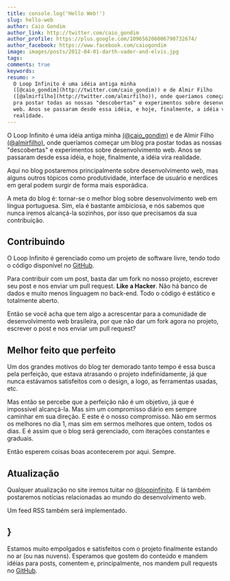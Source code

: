 ```yaml
---
title: console.log('Hello Web!')
slug: hello-web
author: Caio Gondim
author_link: http://twitter.com/caio_gondim
author_profile: https://plus.google.com/109656206006790732674/
author_facebook: https://www.facebook.com/caiogondim
image: images/posts/2012-04-01-darth-vader-and-elvis.jpg
tags:
comments: true
keywords:
resumo: >
  O Loop Infinito é uma idéia antiga minha
  ([@caio_gondim](http://twitter.com/caio_gondim)) e de Almir Filho
  ([@almirfilho](http://twitter.com/almirfilho)), onde queríamos começar um blog
  pra postar todas as nossas "descobertas" e experimentos sobre desenvolvimento
  web. Anos se passaram desde essa idéia, e hoje, finalmente, a idéia vira
  realidade.
---
```


O Loop Infinito é uma idéia antiga minha
<a href="http://twitter.com/caio_gondim">(@caio_gondim)</a> e de Almir Filho
<a href="http://twitter.com/almirfilho">(@almirfilho)</a>, onde queríamos
começar um blog pra postar todas as nossas "descobertas" e experimentos sobre
desenvolvimento web. Anos se passaram desde essa idéia, e hoje, finalmente, a
idéia vira realidade.

Aqui no blog postaremos principalmente sobre desenvolvimento web, mas alguns
outros tópicos como produtividade, interface de usuário e nerdices em geral
podem surgir de forma mais esporádica.

A meta do blog é: tornar-se o melhor blog sobre desenvolvimento web em língua
portuguesa. Sim, ela é bastante ambiciosa, e nós sabemos que nunca iremos
alcançá-la sozinhos, por isso que precisamos da sua contribuição.


## Contribuindo

O Loop Infinito é gerenciado como um projeto de software livre, tendo todo o
código disponível no
<a href="https://github.com/loopinfinito/loopinfinito.com.br">GitHub</a>.

Para contribuir com um post, basta dar um fork no nosso projeto, escrever seu
post e nos enviar um pull request. **Like a Hacker**. Não há banco de dados e
muito menos linguagem no back-end. Todo o código é estático e totalmente aberto.

Então se você acha que tem algo a acrescentar para a comunidade de
desenvolvimento web brasileira, por que não dar um fork agora no projeto,
escrever o post e nos enviar um pull request?


## Melhor feito que perfeito

Um dos grandes motivos do blog ter demorado tanto tempo é essa busca pela
perfeição, que estava atrasando o projeto indefinidamente, já que nunca
estávamos satisfeitos com o design, a logo, as ferramentas usadas, etc.

Mas então se percebe que a perfeição não é um objetivo, já que é impossível
alcançá-la. Mas sim um compromisso diário em sempre caminhar em sua direção.
E este é o nosso compromisso. Não em sermos os melhores no dia 1, mas sim em
sermos melhores que ontem, todos os dias. E é assim que o blog será gerenciado,
com iterações constantes e graduais.

Então esperem coisas boas acontecerem por aqui. Sempre.


## Atualização

Qualquer atualização no site iremos tuitar no
<a href="http://twitter.com/loopinfinito">@loopinfinito</a>. E lá também
postaremos notícias relacionadas ao mundo do desenvolvimento web.

Um feed RSS também será implementado.

<h2>}</h2>
Estamos muito empolgados e satisfeitos com o projeto finalmente estando no ar
(ou nas nuvens). Esperamos que gostem do conteúdo e mandem idéias para posts,
comentem e, principalmente, nos mandem pull requests no
<a href="https://github.com/loopinfinito/loopinfinito.com.br">GitHub</a>.
